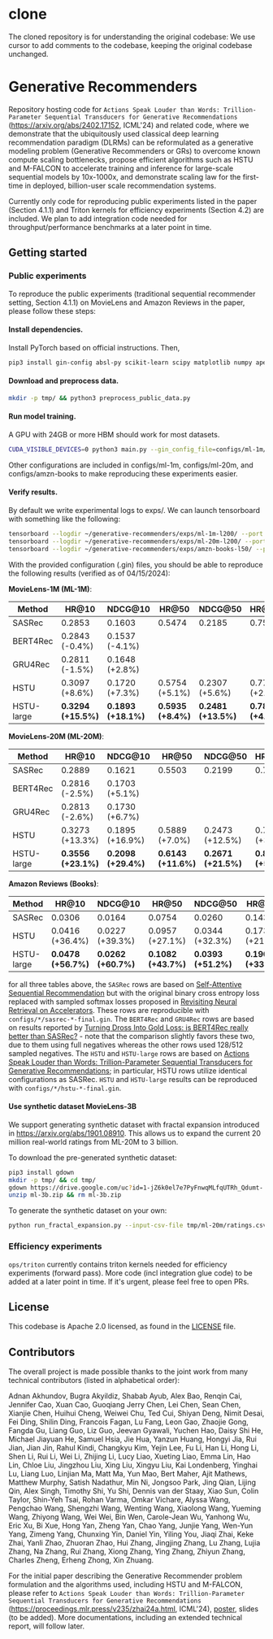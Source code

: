 
# clone

The cloned repository is for understanding the original codebase: We use cursor to add comments to the codebase, keeping the original codebase unchanged.

# Generative Recommenders

Repository hosting code for ``Actions Speak Louder than Words: Trillion-Parameter Sequential Transducers for Generative Recommendations`` (https://arxiv.org/abs/2402.17152, ICML'24) and related code, where we demonstrate that the ubiquitously used classical deep learning recommendation paradigm (DLRMs) can be reformulated as a generative modeling problem (Generative Recommenders or GRs) to overcome known compute scaling bottlenecks, propose efficient algorithms such as HSTU and M-FALCON to accelerate training and inference for large-scale sequential models by 10x-1000x, and demonstrate scaling law for the first-time in deployed, billion-user scale recommendation systems.

Currently only code for reproducing public experiments listed in the paper (Section 4.1.1) and Triton kernels for efficiency experiments (Section 4.2) are included. We plan to add integration code needed for throughput/performance benchmarks at a later point in time.

## Getting started

### Public experiments

To reproduce the public experiments (traditional sequential recommender setting, Section 4.1.1) on MovieLens and Amazon Reviews in the paper, please follow these steps:

#### Install dependencies.

Install PyTorch based on official instructions. Then,

```bash
pip3 install gin-config absl-py scikit-learn scipy matplotlib numpy apex hypothesis pandas fbgemm_gpu iopath tensorboard
```

#### Download and preprocess data.

```bash
mkdir -p tmp/ && python3 preprocess_public_data.py
```

#### Run model training.

A GPU with 24GB or more HBM should work for most datasets.

```bash
CUDA_VISIBLE_DEVICES=0 python3 main.py --gin_config_file=configs/ml-1m/hstu-sampled-softmax-n128-large-final.gin --master_port=12345
```

Other configurations are included in configs/ml-1m, configs/ml-20m, and configs/amzn-books to make reproducing these experiments easier.

#### Verify results.

By default we write experimental logs to exps/. We can launch tensorboard with something like the following:

```bash
tensorboard --logdir ~/generative-recommenders/exps/ml-1m-l200/ --port 24001 --bind_all
tensorboard --logdir ~/generative-recommenders/exps/ml-20m-l200/ --port 24001 --bind_all
tensorboard --logdir ~/generative-recommenders/exps/amzn-books-l50/ --port 24001 --bind_all
```

With the provided configuration (.gin) files, you should be able to reproduce the following results (verified as of 04/15/2024):

**MovieLens-1M (ML-1M)**:

| Method        | HR@10            | NDCG@10         | HR@50           | NDCG@50         | HR@200          | NDCG@200        |
| ------------- | ---------------- | ----------------| --------------- | --------------- | --------------- | --------------- |
| SASRec        | 0.2853           | 0.1603          | 0.5474          | 0.2185          | 0.7528          | 0.2498          |
| BERT4Rec      | 0.2843 (-0.4%)   | 0.1537 (-4.1%)  |                 |                 |                 |                 |
| GRU4Rec       | 0.2811 (-1.5%)   | 0.1648 (+2.8%)  |                 |                 |                 |                 |
| HSTU          | 0.3097 (+8.6%)   | 0.1720 (+7.3%)  | 0.5754 (+5.1%)  | 0.2307 (+5.6%)  | 0.7716 (+2.5%)  | 0.2606 (+4.3%)  |
| HSTU-large    | **0.3294 (+15.5%)**  | **0.1893 (+18.1%)** | **0.5935 (+8.4%)**  | **0.2481 (+13.5%)** | **0.7839 (+4.1%)**  | **0.2771 (+10.9%)** |

**MovieLens-20M (ML-20M)**:

| Method        | HR@10            | NDCG@10         | HR@50           | NDCG@50         | HR@200          | NDCG@200        |
| ------------- | ---------------- | --------------- | --------------- | --------------- | --------------- | --------------- |
| SASRec        | 0.2889           | 0.1621          | 0.5503          | 0.2199          | 0.7661          | 0.2527          |
| BERT4Rec      | 0.2816 (-2.5%)   | 0.1703 (+5.1%)  |                 |                 |                 |                 |
| GRU4Rec       | 0.2813 (-2.6%)   | 0.1730 (+6.7%)  |                 |                 |                 |                 |
| HSTU          | 0.3273 (+13.3%)  | 0.1895 (+16.9%) | 0.5889 (+7.0%)  | 0.2473 (+12.5%) | 0.7952 (+3.8%)  | 0.2787 (+10.3%) |
| HSTU-large    | **0.3556 (+23.1%)**  | **0.2098 (+29.4%)** | **0.6143 (+11.6%)** | **0.2671 (+21.5%)** | **0.8074 (+5.4%)**  | **0.2965 (+17.4%)** |

**Amazon Reviews (Books)**:

| Method        | HR@10            | NDCG@10         | HR@50           | NDCG@50         | HR@200          | NDCG@200        |
| ------------- | ---------------- | ----------------|---------------- | --------------- | --------------- | --------------- |
| SASRec        | 0.0306           | 0.0164          | 0.0754          | 0.0260          | 0.1431          | 0.0362          |
| HSTU          | 0.0416 (+36.4%)  | 0.0227 (+39.3%) | 0.0957 (+27.1%) | 0.0344 (+32.3%) | 0.1735 (+21.3%) | 0.0461 (+27.7%) |
| HSTU-large    | **0.0478 (+56.7%)**  | **0.0262 (+60.7%)** | **0.1082 (+43.7%)** | **0.0393 (+51.2%)** | **0.1908 (+33.4%)** | **0.0517 (+43.2%)** |

for all three tables above, the ``SASRec`` rows are based on [Self-Attentive Sequential Recommendation](https://arxiv.org/abs/1808.09781) but with the original binary cross entropy loss
replaced with sampled softmax losses proposed in [Revisiting Neural Retrieval on Accelerators](https://arxiv.org/abs/2306.04039). These rows are reproducible with ``configs/*/sasrec-*-final.gin``.
The ``BERT4Rec`` and ``GRU4Rec`` rows are based on results reported by [Turning Dross Into Gold Loss: is BERT4Rec really better than SASRec?](https://arxiv.org/abs/2309.07602) -
note that the comparison slightly favors these two, due to them using full negatives whereas the other rows used 128/512 sampled negatives. The ``HSTU`` and ``HSTU-large`` rows are based on [Actions Speak Louder than Words: Trillion-Parameter Sequential Transducers for Generative Recommendations](https://arxiv.org/abs/2402.17152); in particular, HSTU rows utilize identical configurations as SASRec. ``HSTU`` and ``HSTU-large`` results can be reproduced with ``configs/*/hstu-*-final.gin``.


#### Use synthetic dataset MovieLens-3B
We support generating synthetic dataset with fractal expansion introduced in https://arxiv.org/abs/1901.08910. This allows us to expand the current 20 million real-world ratings from ML-20M to 3 billion.

To download the pre-generated synthetic dataset:

```bash
pip3 install gdown
mkdir -p tmp/ && cd tmp/
gdown https://drive.google.com/uc?id=1-jZ6k0el7e7PyFnwqMLfqUTRh_Qdumt-
unzip ml-3b.zip && rm ml-3b.zip
```

To generate the synthetic dataset on your own:

```bash
python run_fractal_expansion.py --input-csv-file tmp/ml-20m/ratings.csv --write-dataset True --output-prefix tmp/ml-3b/
```

### Efficiency experiments

``ops/triton`` currently contains triton kernels needed for efficiency experiments (forward pass). More code (incl integration glue code) to be added at a later point in time. If it's urgent, please feel free to open PRs.


## License
This codebase is Apache 2.0 licensed, as found in the [LICENSE](LICENSE) file.


## Contributors
The overall project is made possible thanks to the joint work from many technical contributors (listed in alphabetical order):

Adnan Akhundov, Bugra Akyildiz, Shabab Ayub, Alex Bao, Renqin Cai, Jennifer Cao, Xuan Cao, Guoqiang Jerry Chen, Lei Chen, Sean Chen, Xianjie Chen, Huihui Cheng, Weiwei Chu, Ted Cui, Shiyan Deng, Nimit Desai, Fei Ding, Shilin Ding, Francois Fagan, Lu Fang, Leon Gao, Zhaojie Gong, Fangda Gu, Liang Guo, Liz Guo, Jeevan Gyawali, Yuchen Hao, Daisy Shi He, Michael Jiayuan He, Samuel Hsia, Jie Hua, Yanzun Huang, Hongyi Jia, Rui Jian, Jian Jin, Rahul Kindi, Changkyu Kim, Yejin Lee, Fu Li, Han Li, Hong Li, Shen Li, Rui Li, Wei Li, Zhijing Li, Lucy Liao, Xueting Liao, Emma Lin, Hao Lin, Chloe Liu, Jingzhou Liu, Xing Liu, Xingyu Liu, Kai Londenberg, Yinghai Lu, Liang Luo, Linjian Ma, Matt Ma, Yun Mao, Bert Maher, Ajit Mathews, Matthew Murphy, Satish Nadathur, Min Ni, Jongsoo Park, Jing Qian, Lijing Qin, Alex Singh, Timothy Shi,  Yu Shi, Dennis van der Staay, Xiao Sun, Colin Taylor, Shin-Yeh Tsai, Rohan Varma, Omkar Vichare, Alyssa Wang, Pengchao Wang, Shengzhi Wang, Wenting Wang, Xiaolong Wang, Yueming Wang, Zhiyong Wang, Wei Wei, Bin Wen, Carole-Jean Wu, Yanhong Wu, Eric Xu, Bi Xue, Hong Yan, Zheng Yan, Chao Yang, Junjie Yang, Wen-Yun Yang, Zimeng Yang, Chunxing Yin, Daniel Yin, Yiling You, Jiaqi Zhai, Keke Zhai, Yanli Zhao, Zhuoran Zhao, Hui Zhang, Jingjing Zhang, Lu Zhang, Lujia Zhang, Na Zhang, Rui Zhang, Xiong Zhang, Ying Zhang, Zhiyun Zhang, Charles Zheng, Erheng Zhong, Xin Zhuang.

For the initial paper describing the Generative Recommender problem formulation and the algorithms used, including HSTU and M-FALCON, please refer to ``Actions Speak Louder than Words: Trillion-Parameter Sequential Transducers for Generative Recommendations`` (https://proceedings.mlr.press/v235/zhai24a.html, ICML'24), [poster](https://tinyurl.com/gr-icml24), slides (to be added). More documentations, including an extended technical report, will follow later.

